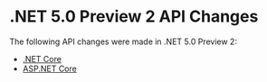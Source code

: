 # .NET 5.0 Preview 2 API Changes

The following API changes were made in .NET 5.0 Preview 2:

- [.NET Core](./.Net/5.0-preview2.md)
- [ASP.NET Core](./Asp.Net/5.0-preview2.md)

